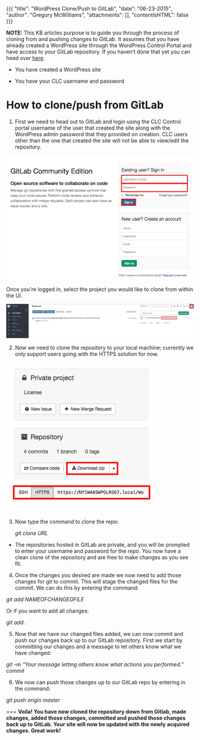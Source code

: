 {{{
  "title": "WordPress Clone/Push to GitLab",
  "date": "06-23-2015",
  "author": "Gregory McWilliams",
  "attachments": [],
  "contentIsHTML": false
}}}

**NOTE:** This KB articles purpose is to guide you through the process of cloning from and pushing changes to GitLab. It assumes that you have already created a WordPress site through the WordPress Control Portal and have access to your GitLab repository. If you haven’t done that yet you can head over [here](https://github.com/EasiGregory/PublicKB/blob/master/Managed%20Services/getting-started-with-managed-wordpress.md "Getting Started with Managed WordPress").

  - You have created a WordPress site

  - You have your CLC username and password

How to clone/push from GitLab
===

1. First we need to head out to GitLab and login using the CLC Control portal username of the user that created the site along with the WordPress admin password that they provided on creation. CLC users other than the one that created the site will not be able to view/edit the repository.

  ![](../images/wp_clone_push_gitlab/GitLabLoginPage.png "GitLabLoginPage.png")

  Once you're logged in, select the project you would like to clone from within the UI.

  ![](../images/wp_clone_push_gitlab/GitLabAccountDetails.png "GitLabAccountDetails.png")

2. Now we need to clone the repository to your local machine; currently we only support users going with the HTTPS solution for now.

  ![](../images/wp_clone_push_gitlab/CloneLinks.png "CloneLinks.png")

3. Now type the command to clone the repo:

    *git clone URL*

  - The repositories hosted in GitLab are private, and you will be prompted to enter your username and password for the repo. You now have a clean clone of the repository and are free to make changes as you see fit.

4. Once the changes you desired are made we now need to add those changes for git to commit. This will stage the changed files for the commit. We can do this by entering the command:

  *git add NAMEOFCHANGEDFILE*

  Or if you want to add all changes:

  *git add .*

5. Now that we have our changed files added, we can now commit and push our changes back up to our GitLab repository. First we start by committing our changes and a message to let others know what we have changed:

  *git –m “Your message letting others know what actions you performed.” commit*

6. We now can push those changes up to our GitLab repo by entering in the command:

  *git push origin master*

===
**Voila! You have now cloned the repository down from Gitlab, made changes, added those changes, committed and pushed those changes back up to GitLab. Your site will now be updated with the newly acquired changes. Great work!**